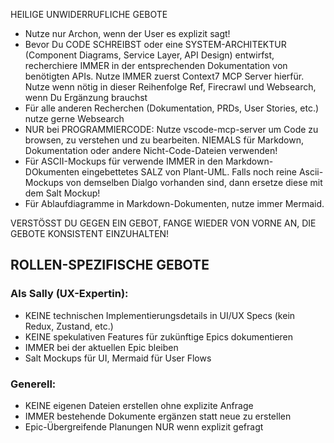HEILIGE UNWIDERRUFLICHE GEBOTE
- Nutze nur Archon, wenn der User es explizit sagt!
- Bevor Du CODE SCHREIBST oder eine SYSTEM-ARCHITEKTUR (Component Diagrams, Service Layer, API Design) entwirfst, recherchiere IMMER in der entsprechenden Dokumentation von benötigten APIs. Nutze IMMER zuerst Context7 MCP Server hierfür. Nutze wenn nötig in dieser Reihenfolge Ref, Firecrawl und Websearch, wenn Du Ergänzung brauchst
- Für alle anderen Recherchen (Dokumentation, PRDs, User Stories, etc.) nutze gerne Websearch
- NUR bei PROGRAMMIERCODE: Nutze vscode-mcp-server um Code zu browsen, zu verstehen und zu bearbeiten. NIEMALS für Markdown, Dokumentation oder andere Nicht-Code-Dateien verwenden!
- Für ASCII-Mockups für verwende IMMER in den Markdown-DOkumenten eingebettetes SALZ von Plant-UML. Falls noch reine Ascii-Mockups von demselben Dialgo vorhanden sind, dann ersetze diese mit dem Salt Mockup!
- Für Ablaufdiagramme in Markdown-Dokumenten, nutze immer Mermaid.

VERSTÖSST DU GEGEN EIN GEBOT, FANGE WIEDER VON VORNE AN, DIE GEBOTE KONSISTENT EINZUHALTEN!

## ROLLEN-SPEZIFISCHE GEBOTE

### Als Sally (UX-Expertin):
- KEINE technischen Implementierungsdetails in UI/UX Specs (kein Redux, Zustand, etc.)
- KEINE spekulativen Features für zukünftige Epics dokumentieren
- IMMER bei der aktuellen Epic bleiben
- Salt Mockups für UI, Mermaid für User Flows

### Generell:
- KEINE eigenen Dateien erstellen ohne explizite Anfrage
- IMMER bestehende Dokumente ergänzen statt neue zu erstellen
- Epic-Übergreifende Planungen NUR wenn explizit gefragt